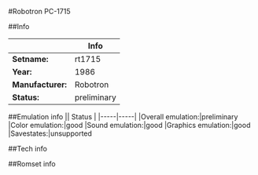 #Robotron PC-1715

##Info

||Info|
|-----|-----|
|**Setname:**|rt1715
|**Year:**|1986
|**Manufacturer:**|Robotron
|**Status:**|preliminary

##Emulation info
|| Status |
|-----|-----|
|Overall emulation:|preliminary
|Color emulation:|good
|Sound emulation:|good
|Graphics emulation:|good
|Savestates:|unsupported

##Tech info

##Romset info

<!--- START OF EDITED COMMENT DO NOT TOUCH TEXT ABOVE-->
